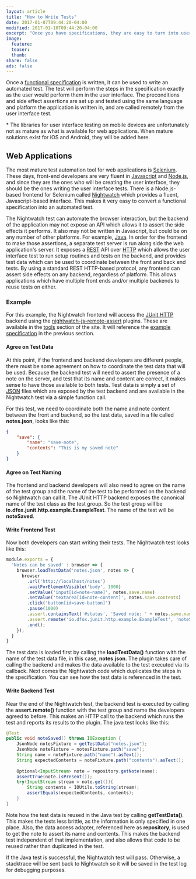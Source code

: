 ```yaml
---
layout: article
title: "How to Write Tests"
date: 2017-01-07T09:44:20-04:00
modified: 2017-01-10T09:44:20-04:00
excerpt: "Once you have specifications, they are easy to turn into user inteface tests"
image:
  feature:
  teaser:
  thumb:
share: false
ads: false
---
```


Once a [functional specification](/specifications/) is written, it can
be used to write an automated test. The test will perform the steps in
the specification exactly as the user would perform them in the user
interface. The preconditions and side effect assertions are set up and
tested using the same language and platform the application is written
in, and are called remotely from the user interface test.

\* The libraries for user interface testing on mobile devices are
unfortunately not as mature as what is available for web
applications. When mature solutions exist for iOS and Android, they
will be added here.

## Web Applications

The most mature test automation tool for web applications is
[Selenium](http://docs.seleniumhq.org). These days, front-end
developers are very fluent in
[Javascript](https://developer.mozilla.org/en-US/docs/Web/JavaScript)
and [Node.js](https://nodejs.org), and since they are the ones who will
be creating the user interface, they should be the ones writing the
user interface tests. There is a Node.js-based frontend for Selenium
called [Nightwatch](http://nightwatchjs.org) which provides a fluent,
Javascript-based interface. This makes it very easy to convert a
functional specification into an automated test.

The Nightwatch test can automate the browser interaction, but the
backend of the application may not expose an API which allows it to
assert the side effects it performs. It also may not be written in
Javascript, but could be on any number of other platforms. For
example, [Java](https://java.com). In order for the frontend to make
those assertions, a separate test server is run along side the web
application's server. It exposes a
[REST](https://en.wikipedia.org/wiki/Representational_state_transfer)
API over
[HTTP](https://en.wikipedia.org/wiki/Hypertext_Transfer_Protocol)
which allows the user interface test to run setup routines and tests
on the backend, and provides test data which can be used to coordinate
between the front and back end tests. By using a standard REST
HTTP-based protocol, any frontend can assert side effects on any
backend, regardless of platform. This allows applications which have
multiple front ends and/or multiple backends to reuse tests on either.

### Example

For this example, the Nightwatch frontend will access the
[JUnit HTTP](https://github.com/dfox/junit-http) backend using the
[nightwatch-js-remote-assert](https://github.com/dfox/nightwatch-js-remote-assert)
plugins. These are available in the [tools](/tools/) section of the
site. It will reference the [example specification](/specifications/)
in the previous section.

#### Agree on Test Data

At this point, if the frontend and backend developers are different
people, there must be some agreement on how to coordinate the test
data that will be used. Because the backend test will need to assert
the presence of a note on the server, and test that its name and
content are correct, it makes sense to have those available to both
tests. Test data is simply a set of [JSON](http://json.org) files
which are exposed by the test backend and are available in the
Nightwatch test via a simple function call.

For this test, we need to coordinate both the name and note content
between the front and backend, so the test data, saved in a file
called **notes.json**, looks like this:

```json
{
    "save": {
        "name": "save-note",
        "contents": "This is my saved note"
    }
}

```

#### Agree on Test Naming

The frontend and backend developers will also need to agree on the
name of the test group and the name of the test to be performed on the
backend so Nightwatch can call it. The JUnit HTTP backend exposes the
canonical name of the test class as the test group. So the test group
will be **io.dfox.junit.http.example.ExampleTest**. The name of the test
will be **noteSaved**.

#### Write Frontend Test

Now both developers can start writing their tests. The Nightwatch test
looks like this:

```javascript
module.exports = {
  'Notes can be saved' : browser => {
    browser.loadTestData('notes.json', notes => {
      browser
        .url('http://localhost/notes')
        .waitForElementVisible('body', 1000)
        .setValue('input[id=note-name]', notes.save.name)
        .setValue('textarea[id=note-content]', notes.save.contents)
        .click('button[id=save-button]')
        .pause(1000)
        .assert.containsText('#status', 'Saved note: ' + notes.save.name)
        .assert.remote('io.dfox.junit.http.example.ExampleTest', 'noteSaved')
        .end();
    });
  }
}
```

The test data is loaded first by calling the **loadTestData()**
function with the name of the test data file, in this case,
**notes.json**. The plugin takes care of calling the backend and makes
the data available to the test executed via its callback. Next comes
the Nightwatch code which duplicates the steps in the
specification. You can see how the test data is referenced in the
test.

#### Write Backend Test

Near the end of the Nightwatch test, the backend test is executed by
calling the **assert.remote()** function with the test group and name
the developers agreed to before. This makes an HTTP call to the
backend which runs the test and reports its results to the plugin. The
java test looks like this:

```java
@Test
public void noteSaved() throws IOException {
    JsonNode notesFixture = getTestData("notes.json");
    JsonNode noteFixture = notesFixture.path("save");
    String name = noteFixture.path("name").asText();
    String expectedContents = noteFixture.path("contents").asText();
    
    Optional<InputStream> note = repository.getNote(name);
    assertTrue(note.isPresent());
    try(InputStream stream = note.get()){
        String contents = IOUtils.toString(stream);
        assertEquals(expectedContents, contents);
    }
}
```

Note how the test data is reused in the Java test by calling
**getTestData()**. This makes the tests less brittle, as the
information is only specified in one place. Also, the data access
adapter, referenced here as **repository**, is used to get the note to
assert its name and contents. This makes the backend test independent
of that implementation, and also allows that code to be reused rather
than duplicated in the test.

If the Java test is successful, the Nightwatch test will
pass. Otherwise, a stacktrace will be sent back to Nightwatch so it
will be saved in the test log for debugging purposes.




